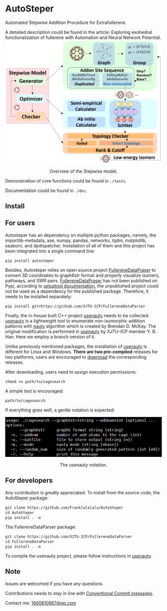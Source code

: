 # AutoSteper
Automated Stepwise Addition Procedure for Extrafullerene. 

A detailed description could be found in the article: Exploring exohedral functionalization of fullerene with Automation and Neural Network Potential. ![overview](./doc/fig/overview.png)

<center>Overview of the Stepwise model.</center>

Demonstration of core functions could be found in `./tests`.

Documentation could be found in `./doc`.

## Install

## For users

Autosteper has an dependency on multiple python packages, namely, the importlib-metadata, ase, numpy, pandas, networkx, tqdm, matplotlib, seaborn, and dpdispatcher. Installation of all of them and this project has been integrated into a single command line:

```
pip install autosteper
```

Besides, Autosteper relies on open source project [FullereneDataPraser](https://github.com/XJTU-ICP/FullereneDataParser) to convert 3D coordinates to graph6str format and properly visualize isomers, pathways, and SWR pairs. [FullereneDataPraser](https://github.com/XJTU-ICP/FullereneDataParser) has not been published on Pypi, according to [setuptool documentation](https://setuptools.pypa.io/en/latest/userguide/dependency_management.html#direct-url-dependencies), the unpublished project could not be used as a dependency for the published package. Therefore, it needs to be installed separately:

```
pip install git+https://github.com/XJTU-ICP/FullereneDataParser
```

Finally, the in-house built C++ project [usenauty](https://github.com/Franklalalala/usenauty) needs to be collected. [usenauty](https://github.com/Franklalalala/usenauty) is a lightweight tool to enumerate non-isomorphic addition patterns with [nauty](https://doi.org/10.1016/j.cpc.2020.107206) algorithm which is created by Brendan D. McKay. The original modification is performed in [usenauty](https://github.com/saltball/usenauty) by XJTU-ICP member Y. B. Han. Here we employ a branch version of it. 

Unlike previously mentioned packages, the installation of [usenauty](https://github.com/Franklalalala/usenauty) is different for Linux and Windows. **There are two pre-compiled** releases for two platforms, users are encouraged to [download](https://github.com/Franklalalala/usenauty/releases) the corresponding releases. 

After downloading, users need to assign execution permissions:

```
chmod +x path/to/cagesearch
```

A simple test is encouraged:

```
path/to/cagesearch
```

If everything goes well, a gentle notation is expected:

![image-20221220010149410](./doc/fig/nauty_notation.png)

<center>The usenauty notation.</center>

## For developers

Any contribution is greatly appreciated. To install from the source code, the AutoSteper package:

```
git clone https://github.com/Franklalalala/AutoSteper
cd AutoSteper
pip install . -e
```

The FullereneDataParser package:

```
git clone https://github.com/XJTU-ICP/FullereneDataParser
cd FullereneDataParser
pip install . -e
```

To compile the usenauty project, please follow instructions in [usenauty](https://github.com/Franklalalala/usenauty).

## Note

Issues are welcomed if you have any questions.

Contributions needs to stay in line with [Conventional Commit messages](https://www.conventionalcommits.org/).

Contact me: 1660810667@qq.com
